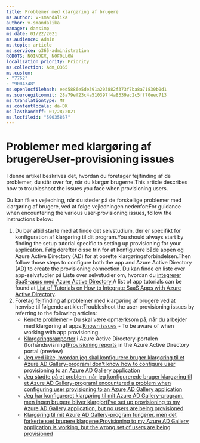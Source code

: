 ```yaml
---
title: Problemer med klargøring af brugere
ms.author: v-smandalika
author: v-smandalika
manager: dansimp
ms.date: 01/22/2021
ms.audience: Admin
ms.topic: article
ms.service: o365-administration
ROBOTS: NOINDEX, NOFOLLOW
localization_priority: Priority
ms.collection: Adm_O365
ms.custom:
- "7762"
- "9004348"
ms.openlocfilehash: eed5886e5de391a203882f373f7ba8a71830b0d1
ms.sourcegitcommit: 28a79ef23c4a510397f4a8339ac2c5ff70eec713
ms.translationtype: MT
ms.contentlocale: da-DK
ms.lasthandoff: 01/28/2021
ms.locfileid: "50035867"
---
```

# <a name="user-provisioning-issues"></a><span data-ttu-id="252d7-102">Problemer med klargøring af brugere</span><span class="sxs-lookup"><span data-stu-id="252d7-102">User-provisioning issues</span></span>

<span data-ttu-id="252d7-103">I denne artikel beskrives det, hvordan du foretager fejlfinding af de problemer, du står over for, når du klargør brugerne.</span><span class="sxs-lookup"><span data-stu-id="252d7-103">This article describes how to troubleshoot the issues you face when provisioning users.</span></span>

<span data-ttu-id="252d7-104">Du kan få en vejledning, når du støder på de forskellige problemer med klargøring af brugere, ved at følge vejledningen nedenfor:</span><span class="sxs-lookup"><span data-stu-id="252d7-104">For guidance when encountering the various user-provisioning issues, follow the instructions below:</span></span>

1. <span data-ttu-id="252d7-105">Du bør altid starte med at finde det selvstudium, der er specifikt for konfiguration af klargøring til dit program.</span><span class="sxs-lookup"><span data-stu-id="252d7-105">You should always start by finding the setup tutorial specific to setting up provisioning for your application.</span></span> <span data-ttu-id="252d7-106">Følg derefter disse trin for at konfigurere både appen og Azure Active Directory (AD) for at oprette klargøringsforbindelsen.</span><span class="sxs-lookup"><span data-stu-id="252d7-106">Then follow those steps to configure both the app and Azure Active Directory (AD) to create the provisioning connection.</span></span> <span data-ttu-id="252d7-107">Du kan finde en liste over app-selvstudier på Liste over selvstudier om, hvordan du [integrerer SaaS-apps med Azure Active Directory.](https://docs.microsoft.com/azure/active-directory/saas-apps/tutorial-list)</span><span class="sxs-lookup"><span data-stu-id="252d7-107">A list of app tutorials can be found at [List of Tutorials on How to Integrate SaaS Apps with Azure Active Directory](https://docs.microsoft.com/azure/active-directory/saas-apps/tutorial-list).</span></span>
2. <span data-ttu-id="252d7-108">Foretag fejlfinding af problemer med klargøring af brugere ved at henvise til følgende artikler:</span><span class="sxs-lookup"><span data-stu-id="252d7-108">Troubleshoot the user-provisioning issues by referring to the following articles:</span></span>
    - <span data-ttu-id="252d7-109">[Kendte problemer](https://docs.microsoft.com/azure/active-directory/app-provisioning/known-issues) – Du skal være opmærksom på, når du arbejder med klargøring af apps.</span><span class="sxs-lookup"><span data-stu-id="252d7-109">[Known issues](https://docs.microsoft.com/azure/active-directory/app-provisioning/known-issues) - To be aware of when working with app provisioning.</span></span>
    - <span data-ttu-id="252d7-110">[Klargøringsrapporter](https://docs.microsoft.com/azure/active-directory/reports-monitoring/concept-provisioning-logs) i Azure Active Directory-portalen (forhåndsvisning)</span><span class="sxs-lookup"><span data-stu-id="252d7-110">[Provisioning reports](https://docs.microsoft.com/azure/active-directory/reports-monitoring/concept-provisioning-logs) in the Azure Active Directory portal (preview)</span></span>
    - [<span data-ttu-id="252d7-111">Jeg ved ikke, hvordan jeg skal konfigurere bruger klargøring til et Azure AD Gallery-program</span><span class="sxs-lookup"><span data-stu-id="252d7-111">I don't know how to configure user provisioning to an Azure AD Gallery application</span></span>](https://docs.microsoft.com/azure/active-directory/app-provisioning/configure-automatic-user-provisioning-portal) 
    - [<span data-ttu-id="252d7-112">Jeg stødte på et problem, når jeg konfigurerede bruger klargøring til et Azure AD Gallery-program</span><span class="sxs-lookup"><span data-stu-id="252d7-112">I encountered a problem when configuring user provisioning to an Azure AD Gallery application</span></span>](https://docs.microsoft.com/azure/active-directory/app-provisioning/application-provisioning-config-problem) 
    - [<span data-ttu-id="252d7-113">Jeg har konfigureret klargøring til mit Azure AD Gallery-program, men ingen brugere bliver klargjort</span><span class="sxs-lookup"><span data-stu-id="252d7-113">I've set up provisioning to my Azure AD Gallery application, but no users are being provisioned</span></span>](https://docs.microsoft.com/azure/active-directory/app-provisioning/application-provisioning-config-problem-no-users-provisioned) 
    - [<span data-ttu-id="252d7-114">Klargøring til mit Azure AD Gallery-program fungerer, men det forkerte sæt brugere klargøres</span><span class="sxs-lookup"><span data-stu-id="252d7-114">Provisioning to my Azure AD Gallery application is working, but the wrong set of users are being provisioned</span></span>](https://docs.microsoft.com/azure/active-directory/manage-apps/add-application-portal-assign-users)





